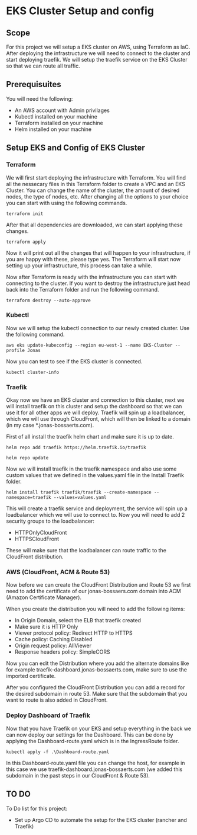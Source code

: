# EKS Cluster Setup and config

## Scope
For this project we will setup a EKS cluster on AWS, using Terraform as IaC. After deploying the infrastructure we will need to connect to the cluster and start deploying traefik. We will setup the traefik service on the EKS Cluster so that we can route all traffic.

## Prerequisuites
You will need the following:
- An AWS account with Admin privilages
- Kubectl installed on your machine
- Terraform installed on your machine
- Helm installed on your machine

## Setup EKS and Config of EKS Cluster
### Terraform
We will first start deploying the infrastructure with Terraform.
You will find all the nessecary files in this Terraform folder to create a VPC and an EKS Cluster.
You can change the name of the cluster, the amount of desired nodes, the type of nodes, etc.
After changing all the options to your choice you can start with using the following commands.

`terraform init`

After that all dependencies are downloaded, we can start applying these changes.

`terraform apply`

Now it will print out all the changes that will happen to your infrastructure, if you are happy with these, please type yes.
The Terraform will start now setting up your infrastructure, this process can take a while.

Now after Terraform is ready with the infrastructure you can start with connecting to the cluster.
If you want to destroy the infrastructure just head back into the Terraform folder and run the following command.

`terraform destroy --auto-approve`


### Kubectl
Now we will setup the kubectl connection to our newly created cluster. Use the following command.

`aws eks update-kubeconfig --region eu-west-1 --name EKS-Cluster --profile Jonas`

Now you can test to see if the EKS cluster is connected.

`kubectl cluster-info`


### Traefik
Okay now we have an EKS cluster and connection to this cluster, next we will install traefik on this cluster and setup the dashboard so that we can use it for all other apps we will deploy. Traefik will spin up a loadbalancer, which we will use through CloudFront, which will then be linked to a domain (in my case *.jonas-bossaerts.com).

First of all install the traefik helm chart and make sure it is up to date.

`helm repo add traefik https://helm.traefik.io/traefik`

`helm repo update`

Now we will install traefik in the traefik namespace and also use some custom values that we defined in the values.yaml file in the Install Traefik folder.

`helm install traefik traefik/traefik --create-namespace --namespace=traefik --values=values.yaml`

This will create a traefik service and deployment, the service will spin up a loadbalancer which we will use to connect to.
Now you will need to add 2 security groups to the loadbalancer:
- HTTPOnlyCloudFront
- HTTPSCloudFront

These will make sure that the loadbalancer can route traffic to the CloudFront distribution.

### AWS (CloudFront, ACM & Route 53)
Now before we can create the CloudFront Distribution and Route 53 we first need to add the certificate of our jonas-bossaers.com domain into ACM (Amazon Certificate Manager).

When you create the distribution you will need to add the following items:
- In Origin Domain, select the ELB that traefik created
- Make sure it is HTTP Only
- Viewer protocol policy: Redirect HTTP to HTTPS
- Cache policy: Caching Disabled
- Origin request policy: AllViewer
- Response headers policy: SimpleCORS

Now you can edit the Distribution where you add the alternate domains like for example traefik-dashboard.jonas-bossaerts.com, make sure to use the imported certificate.

After you configured the CloudFront Distribution you can add a record for the desired subdomain in route 53. Make sure that the subdomain that you want to route is also added in CloudFront.

### Deploy Dashboard of Traefik
Now that you have Traefik on your EKS and setup everything in the back we can now deploy our settings for the Dashboard.
This can be done by applying the Dashboard-route.yaml which is in the IngressRoute folder.

`kubectl apply -f .\Dashboard-route.yaml`

In this Dashboard-route.yaml file you can change the host, for example in this case we use traefik-dashboard.jonas-bossaerts.com (we added this subdomain in the past steps in our CloudFront & Route 53).

## TO DO
To Do list for this project:
- Set up Argo CD to automate the setup for the EKS cluster (rancher and Traefik)
